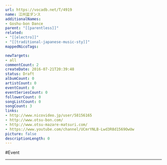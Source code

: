 ```yaml
---
url: https://vocadb.net/T/4919
name: 江州盆ダンス
additionalNames: 
- Goshu-bon Dance
parent: "[[parentless]]"
related:
- "[[electro]]"
- "[[traditional-japanese-music-sty]]"
mappedNicoTags:

newTargets:
- all
commentCount: 2
createDate: 2016-07-21T20:39:48
status: Draft
albumCount: 0
artistCount: 0
eventCount: 0
eventSeriesCount: 0
followerCount: 0
songListCount: 0
songCount: 3
links: 
- http://www.nicovideo.jp/user/58156165
- http://www.otsu-bon.com/
- http://www.otsu-mazare-matsuri.com/
- https://www.youtube.com/channel/UCmrYNLB-Lwd3R8d1569OwUw
picture: false
descriptionLength: 0
---
```


#Event



---


